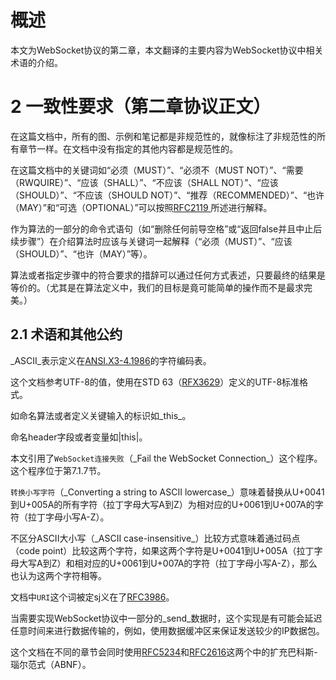 # 概述

本文为WebSocket协议的第二章，本文翻译的主要内容为WebSocket协议中相关术语的介绍。


# 2 一致性要求（第二章协议正文）

在这篇文档中，所有的图、示例和笔记都是非规范性的，就像标注了非规范性的所有章节一样。在文档中没有指定的其他内容都是规范性的。

在这篇文档中的关键词如“必须（MUST）”、“必须不（MUST NOT）”、“需要（RWQUIRE）”、“应该（SHALL）”、“不应该（SHALL NOT）”、“应该（SHOULD）”、“不应该（SHOULD NOT）”、“推荐（RECOMMENDED）”、“也许（MAY）”和“可选（OPTIONAL）”可以按照[RFC2119
](https://tools.ietf.org/html/rfc2119)所述进行解释。

作为算法的一部分的命令式语句（如“删除任何前导空格”或“返回false并且中止后续步骤”）在介绍算法时应该与关键词一起解释（“必须（MUST）”、“应该（SHOULD）”、“也许（MAY）”等）。

算法或者指定步骤中的符合要求的措辞可以通过任何方式表述，只要最终的结果是等价的。（尤其是在算法定义中，我们的目标是竟可能简单的操作而不是最求完美。）

## 2.1 术语和其他公约

\_ASCII\_表示定义在[ANSI.X3-4.1986][1]的字符编码表。

这个文档参考UTF-8的值，使用在STD 63（[RFX3629][2]）定义的UTF-8标准格式。

如命名算法或者定义关键输入的标识如\_this\_。

命名header字段或者变量如|this|。

本文引用了`WebSocket连接失败`（\_Fail the WebSocket Connection\_）这个程序。这个程序位于第7.1.7节。

`转换小写字符`（\_Converting a string to ASCII lowercase\_）意味着替换从U+0041到U+005A的所有字符（拉丁字母大写A到Z）为相对应的U+0061到U+007A的字符（拉丁字母小写A-Z）。

不区分ASCII大小写（\_ASCII case-insensitive\_）比较方式意味着通过码点（code point）比较这两个字符，如果这两个字符是U+0041到U+005A（拉丁字母大写A到Z）和相对应的U+0061到U+007A的字符（拉丁字母小写A-Z），那么也认为这两个字符相等。

文档中`URI`这个词被定sj义在了[RFC3986][3]。

当需要实现WebSocket协议中一部分的\_send\_数据时，这个实现是有可能会延迟任意时间来进行数据传输的，例如，使用数据缓冲区来保证发送较少的IP数据包。

这个文档在不同的章节会同时使用[RFC5234][4]和[RFC2616][5]这两个中的扩充巴科斯-瑙尔范式（ABNF）。


[1]:	https://tools.ietf.org/html/rfc6455#ref-ANSI.X3-4.1986
[2]:	https://tools.ietf.org/html/rfc3629
[3]:	https://tools.ietf.org/html/rfc3986
[4]:	https://tools.ietf.org/html/rfc5234
[5]:	https://tools.ietf.org/html/rfc2616